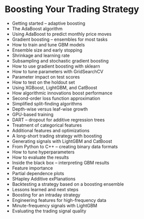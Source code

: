 # Boosting Your Trading Strategy
- Getting started – adaptive boosting
- The AdaBoost algorithm
- Using AdaBoost to predict monthly price moves
- Gradient boosting – ensembles for most tasks
- How to train and tune GBM models
- Ensemble size and early stopping
- Shrinkage and learning rate
- Subsampling and stochastic gradient boosting
- How to use gradient boosting with sklearn
- How to tune parameters with GridSearchCV
- Parameter impact on test scores
- How to test on the holdout set
- Using XGBoost, LightGBM, and CatBoost
- How algorithmic innovations boost performance
- Second-order loss function approximation
- Simplified split-finding algorithms
- Depth-wise versus leaf-wise growth
- GPU-based training
- DART – dropout for additive regression trees
- Treatment of categorical features
- Additional features and optimizations
- A long-short trading strategy with boosting
- Generating signals with LightGBM and CatBoost
- From Python to C++ – creating binary data formats
- How to tune hyperparameters
- How to evaluate the results
- Inside the black box – interpreting GBM results
- Feature importance
- Partial dependence plots
- SHapley Additive exPlanations
- Backtesting a strategy based on a boosting ensemble
- Lessons learned and next steps
- Boosting for an intraday strategy
- Engineering features for high-frequency data
- Minute-frequency signals with LightGBM
- Evaluating the trading signal quality

